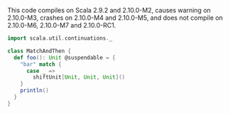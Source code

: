 This code compiles on Scala 2.9.2 and 2.10.0-M2, causes warning on 2.10.0-M3, crashes on 2.10.0-M4 and 2.10.0-M5, and does not compile on 2.10.0-M6, 2.10.0-M7 and 2.10.0-RC1.

```scala
import scala.util.continuations._

class MatchAndThen {
  def foo(): Unit @suspendable = {
	"bar" match {
	  case _ =>
	    shiftUnit[Unit, Unit, Unit]()
	}
    println()
  }
}
```
